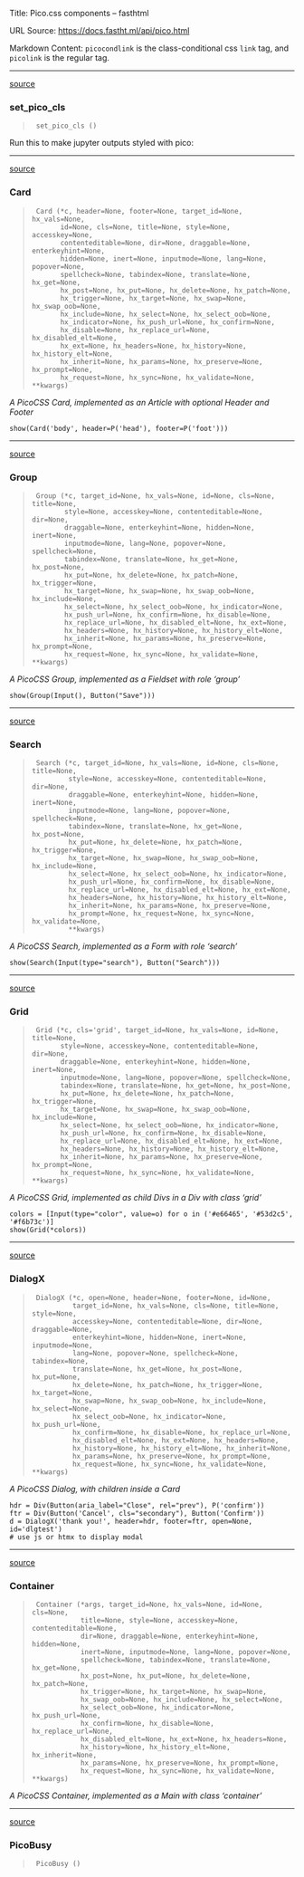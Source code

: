 Title: Pico.css components – fasthtml

URL Source: https://docs.fastht.ml/api/pico.html

Markdown Content:
`picocondlink` is the class-conditional css `link` tag, and `picolink` is the regular tag.

* * *

[source](https://github.com/AnswerDotAI/fasthtml/blob/main/fasthtml/pico.py#L30)

### set\_pico\_cls

> ```
>  set_pico_cls ()
> ```

Run this to make jupyter outputs styled with pico:

* * *

[source](https://github.com/AnswerDotAI/fasthtml/blob/main/fasthtml/pico.py#L49)

### Card

> ```
>  Card (*c, header=None, footer=None, target_id=None, hx_vals=None,
>        id=None, cls=None, title=None, style=None, accesskey=None,
>        contenteditable=None, dir=None, draggable=None, enterkeyhint=None,
>        hidden=None, inert=None, inputmode=None, lang=None, popover=None,
>        spellcheck=None, tabindex=None, translate=None, hx_get=None,
>        hx_post=None, hx_put=None, hx_delete=None, hx_patch=None,
>        hx_trigger=None, hx_target=None, hx_swap=None, hx_swap_oob=None,
>        hx_include=None, hx_select=None, hx_select_oob=None,
>        hx_indicator=None, hx_push_url=None, hx_confirm=None,
>        hx_disable=None, hx_replace_url=None, hx_disabled_elt=None,
>        hx_ext=None, hx_headers=None, hx_history=None, hx_history_elt=None,
>        hx_inherit=None, hx_params=None, hx_preserve=None, hx_prompt=None,
>        hx_request=None, hx_sync=None, hx_validate=None, **kwargs)
> ```

_A PicoCSS Card, implemented as an Article with optional Header and Footer_

```
show(Card('body', header=P('head'), footer=P('foot')))
```

* * *

[source](https://github.com/AnswerDotAI/fasthtml/blob/main/fasthtml/pico.py#L57)

### Group

> ```
>  Group (*c, target_id=None, hx_vals=None, id=None, cls=None, title=None,
>         style=None, accesskey=None, contenteditable=None, dir=None,
>         draggable=None, enterkeyhint=None, hidden=None, inert=None,
>         inputmode=None, lang=None, popover=None, spellcheck=None,
>         tabindex=None, translate=None, hx_get=None, hx_post=None,
>         hx_put=None, hx_delete=None, hx_patch=None, hx_trigger=None,
>         hx_target=None, hx_swap=None, hx_swap_oob=None, hx_include=None,
>         hx_select=None, hx_select_oob=None, hx_indicator=None,
>         hx_push_url=None, hx_confirm=None, hx_disable=None,
>         hx_replace_url=None, hx_disabled_elt=None, hx_ext=None,
>         hx_headers=None, hx_history=None, hx_history_elt=None,
>         hx_inherit=None, hx_params=None, hx_preserve=None, hx_prompt=None,
>         hx_request=None, hx_sync=None, hx_validate=None, **kwargs)
> ```

_A PicoCSS Group, implemented as a Fieldset with role ‘group’_

```
show(Group(Input(), Button("Save")))
```

* * *

[source](https://github.com/AnswerDotAI/fasthtml/blob/main/fasthtml/pico.py#L63)

### Search

> ```
>  Search (*c, target_id=None, hx_vals=None, id=None, cls=None, title=None,
>          style=None, accesskey=None, contenteditable=None, dir=None,
>          draggable=None, enterkeyhint=None, hidden=None, inert=None,
>          inputmode=None, lang=None, popover=None, spellcheck=None,
>          tabindex=None, translate=None, hx_get=None, hx_post=None,
>          hx_put=None, hx_delete=None, hx_patch=None, hx_trigger=None,
>          hx_target=None, hx_swap=None, hx_swap_oob=None, hx_include=None,
>          hx_select=None, hx_select_oob=None, hx_indicator=None,
>          hx_push_url=None, hx_confirm=None, hx_disable=None,
>          hx_replace_url=None, hx_disabled_elt=None, hx_ext=None,
>          hx_headers=None, hx_history=None, hx_history_elt=None,
>          hx_inherit=None, hx_params=None, hx_preserve=None,
>          hx_prompt=None, hx_request=None, hx_sync=None, hx_validate=None,
>          **kwargs)
> ```

_A PicoCSS Search, implemented as a Form with role ‘search’_

```
show(Search(Input(type="search"), Button("Search")))
```

* * *

[source](https://github.com/AnswerDotAI/fasthtml/blob/main/fasthtml/pico.py#L69)

### Grid

> ```
>  Grid (*c, cls='grid', target_id=None, hx_vals=None, id=None, title=None,
>        style=None, accesskey=None, contenteditable=None, dir=None,
>        draggable=None, enterkeyhint=None, hidden=None, inert=None,
>        inputmode=None, lang=None, popover=None, spellcheck=None,
>        tabindex=None, translate=None, hx_get=None, hx_post=None,
>        hx_put=None, hx_delete=None, hx_patch=None, hx_trigger=None,
>        hx_target=None, hx_swap=None, hx_swap_oob=None, hx_include=None,
>        hx_select=None, hx_select_oob=None, hx_indicator=None,
>        hx_push_url=None, hx_confirm=None, hx_disable=None,
>        hx_replace_url=None, hx_disabled_elt=None, hx_ext=None,
>        hx_headers=None, hx_history=None, hx_history_elt=None,
>        hx_inherit=None, hx_params=None, hx_preserve=None, hx_prompt=None,
>        hx_request=None, hx_sync=None, hx_validate=None, **kwargs)
> ```

_A PicoCSS Grid, implemented as child Divs in a Div with class ‘grid’_

```
colors = [Input(type="color", value=o) for o in ('#e66465', '#53d2c5', '#f6b73c')]
show(Grid(*colors))
```

* * *

[source](https://github.com/AnswerDotAI/fasthtml/blob/main/fasthtml/pico.py#L76)

### DialogX

> ```
>  DialogX (*c, open=None, header=None, footer=None, id=None,
>           target_id=None, hx_vals=None, cls=None, title=None, style=None,
>           accesskey=None, contenteditable=None, dir=None, draggable=None,
>           enterkeyhint=None, hidden=None, inert=None, inputmode=None,
>           lang=None, popover=None, spellcheck=None, tabindex=None,
>           translate=None, hx_get=None, hx_post=None, hx_put=None,
>           hx_delete=None, hx_patch=None, hx_trigger=None, hx_target=None,
>           hx_swap=None, hx_swap_oob=None, hx_include=None, hx_select=None,
>           hx_select_oob=None, hx_indicator=None, hx_push_url=None,
>           hx_confirm=None, hx_disable=None, hx_replace_url=None,
>           hx_disabled_elt=None, hx_ext=None, hx_headers=None,
>           hx_history=None, hx_history_elt=None, hx_inherit=None,
>           hx_params=None, hx_preserve=None, hx_prompt=None,
>           hx_request=None, hx_sync=None, hx_validate=None, **kwargs)
> ```

_A PicoCSS Dialog, with children inside a Card_

```
hdr = Div(Button(aria_label="Close", rel="prev"), P('confirm'))
ftr = Div(Button('Cancel', cls="secondary"), Button('Confirm'))
d = DialogX('thank you!', header=hdr, footer=ftr, open=None, id='dlgtest')
# use js or htmx to display modal
```

* * *

[source](https://github.com/AnswerDotAI/fasthtml/blob/main/fasthtml/pico.py#L83)

### Container

> ```
>  Container (*args, target_id=None, hx_vals=None, id=None, cls=None,
>             title=None, style=None, accesskey=None, contenteditable=None,
>             dir=None, draggable=None, enterkeyhint=None, hidden=None,
>             inert=None, inputmode=None, lang=None, popover=None,
>             spellcheck=None, tabindex=None, translate=None, hx_get=None,
>             hx_post=None, hx_put=None, hx_delete=None, hx_patch=None,
>             hx_trigger=None, hx_target=None, hx_swap=None,
>             hx_swap_oob=None, hx_include=None, hx_select=None,
>             hx_select_oob=None, hx_indicator=None, hx_push_url=None,
>             hx_confirm=None, hx_disable=None, hx_replace_url=None,
>             hx_disabled_elt=None, hx_ext=None, hx_headers=None,
>             hx_history=None, hx_history_elt=None, hx_inherit=None,
>             hx_params=None, hx_preserve=None, hx_prompt=None,
>             hx_request=None, hx_sync=None, hx_validate=None, **kwargs)
> ```

_A PicoCSS Container, implemented as a Main with class ‘container’_

* * *

[source](https://github.com/AnswerDotAI/fasthtml/blob/main/fasthtml/pico.py#L88)

### PicoBusy

> ```
>  PicoBusy ()
> ```
